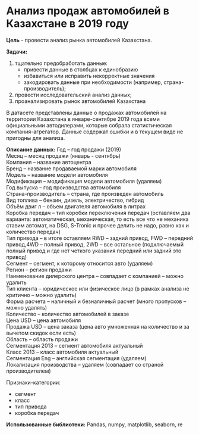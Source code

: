 # Анализ продаж автомобилей в Казахстане в 2019 году 

**Цель** - провести анализ рынка автомобилей Казахстана.

**Задачи:**  
1. тщательно предобработать данные:  
   * привести данные в столбцах к единобразию  
   * избавиться или исправить некорректные значения  
   * закодировать данные при необходимости (например, страна-производитель);  
2. провести исследовательский анализ данных;   
3. проанализировать рынок автомобилей Казахстана   

В датасете представлены данные о продажах автомобилей на территории Казахстана в январе-сентябре 2019 года всеми официальными автодилерами, которые собрала статистическая
компания-агрегатор. Данные содержат ошибки и в текущем виде не пригодны для анализа.  

**Описание данных:**
Год – год продажи (2019)  
Месяц – месяц продажи (январь - сентябрь)  
Компания – название автоцентра  
Бренд – название продаваемой марки автомобиля  
Модель – название модели автомобиля  
Модификация – модификация модели автомобиля (удаляем)  
Год выпуска – год производства автомобиля  
Страна-производитель – страна, где произведен автомобиль  
Вид топлива – бензин, дизель, электричество, гибрид  
Объём двиг л – объем двигателя автомобиля в литрах  
Коробка передач – тип коробки переключения передач (оставляем два варианта: автоматическая, механическая, то есть все что не механика ставим автомат, на DSG, S-Tronic и прочее делить не надо, равно как и количество передач)  
Тип привода – в итоге оставляем RWD – задний привод, FWD – передний привод,4WD – полный привод, 2WD – все остальное (подключаемый полный привод и где нет четкого указания передний или задний это привод)  
Сегмент – сегмент, к которому относится авто (удаляем)  
Регион – регион продажи  
Наименование дилерского центра – совпадает с компанией – можно удалить  
Тип клиента – юридическое или физическое лицо (в рамках анализа не критично
– можно удалить)  
Форма расчета – наличный и безналичный расчет (много пропусков – можно
удалять)  
Количество – количество автомобилей в заказе  
Цена USD – цена автомобиля  
Продажа USD – цена заказа (цена авто умноженная на количество и за вычетом
скидок если есть)  
Область – область продажи  
Сегментация 2013 – сегмент автомобиля актуальный  
Класс 2013 – класс автомобиля актуальный  
Сегментация Eng – английская сегментация (удаляем)  
Локализация производства – удаляем (совпадает со страной производителем)  

Признаки-категории:  
- сегмент  
- класс  
- тип привода  
- коробка передач  

**Использованные библиотеки:**
Pandas, numpy, matplotlib, seaborn, re

